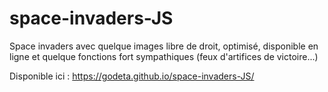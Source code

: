 ﻿# space-invaders-JS
Space invaders avec quelque images libre de droit, optimisé, disponible en ligne et quelque fonctions 
fort sympathiques (feux d'artifices de victoire...)

Disponible ici : https://godeta.github.io/space-invaders-JS/
